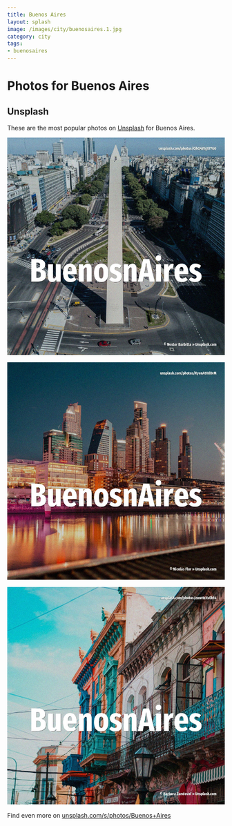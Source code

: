 ```yaml
---
title: Buenos Aires
layout: splash
image: /images/city/buenosaires.1.jpg
category: city
tags:
- buenosaires
---
```

# Photos for Buenos Aires

## Unsplash

These are the most popular photos on [Unsplash](https://unsplash.com) for Buenos Aires.

![Buenos Aires](/images/city/buenosaires.1.jpg)

![Buenos Aires](/images/city/buenosaires.2.jpg)

![Buenos Aires](/images/city/buenosaires.3.jpg)

Find even more on [unsplash.com/s/photos/Buenos+Aires](https://unsplash.com/s/photos/Buenos+Aires)
